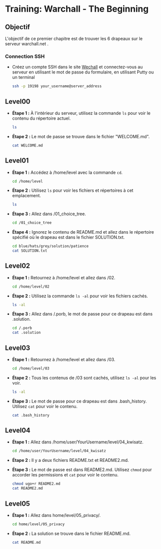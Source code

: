 
# **Training: Warchall - The Beginning**

## Objectif
L'objectif de ce premier chapitre est de trouver les 6 drapeaux sur le serveur warchall.net .



### Connection SSH

 - Créez un compte SSH dans le site [Wechall](https://www.wechall.net/challenge/warchall/begins/index.php) et connectez-vous au serveur en utilisant le mot de passe du formulaire, en utilisant Putty ou un terminal
   ```bash
   ssh -p 19198 your_username@server_address
   ```
## Level00

- **Étape 1 :** À l'intérieur du serveur, utilisez la commande `ls` pour voir le contenu du répertoire actuel.
   ```bash
   ls
   ```

- **Étape 2 :** Le mot de passe se trouve dans le fichier "WELCOME.md".
   ```bash
   cat WELCOME.md
   ```

## Level01

- **Étape 1 :** Accédez à /home/level avec la commande `cd`.
   ```bash
   cd /home/level
   ```

- **Étape 2 :** Utilisez `ls` pour voir les fichiers et répertoires à cet emplacement.
   ```bash
   ls
   ```

- **Étape 3 :** Allez dans /01_choice_tree.
   ```bash
   cd /01_choice_tree
   ```

- **Étape 4 :** Ignorez le contenu de README.md et allez dans le répertoire spécifié où le drapeau est dans le fichier SOLUTION.txt.
   ```bash
   cd blue/hats/grey/solution/patience
   cat SOLUTION.txt
   ```

## Level02

- **Étape 1 :** Retournez à /home/level et allez dans /02.
   ```bash
   cd /home/level/02
   ```

- **Étape 2 :** Utilisez la commande `ls -al` pour voir les fichiers cachés.
   ```bash
   ls -al
   ```

- **Étape 3 :** Allez dans /.porb, le mot de passe pour ce drapeau est dans .solution.
   ```bash
   cd /.porb
   cat .solution
   ```

## Level03

- **Étape 1 :** Retournez à /home/level et allez dans /03.
   ```bash
   cd /home/level/03
   ```

- **Étape 2 :** Tous les contenus de /03 sont cachés, utilisez `ls -al` pour les voir.
   ```bash
   ls -al
   ```

- **Étape 3 :** Le mot de passe pour ce drapeau est dans .bash_history. Utilisez `cat` pour voir le contenu.
   ```bash
   cat .bash_history
   ```

## Level04

- **Étape 1 :** Allez dans /home/user/YourUsername/level/04_kwisatz.
   ```bash
   cd /home/user/YourUsername/level/04_kwisatz
   ```

- **Étape 2 :** Il y a deux fichiers README.txt et README2.md.
- **Étape 3 :** Le mot de passe est dans README2.md. Utilisez `chmod` pour accorder les permissions et `cat` pour voir le contenu.
   ```bash
   chmod ugo+r README2.md
   cat README2.md
   ```

## Level05

- **Étape 1 :** Allez dans home/level/05_privacy/.
   ```bash
   cd home/level/05_privacy
   ```

- **Étape 2 :** La solution se trouve dans le fichier README.md.
   ```bash
   cat README.md
   ```